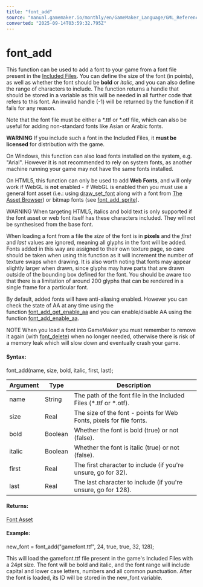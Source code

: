 ```yaml
---
title: "font_add"
source: "manual.gamemaker.io/monthly/en/GameMaker_Language/GML_Reference/Asset_Management/Fonts/font_add.htm"
converted: "2025-09-14T03:59:32.795Z"
---
```


# font\_add

This function can be used to add a font to your game from a font file present in the [Included Files](../../../../Settings/Included_Files.htm#h). You can define the size of the font (in points), as well as whether the font should be **bold** or _italic_, and you can also define the range of characters to include. The function returns a handle that should be stored in a variable as this will be needed in all further code that refers to this font. An invalid handle (-1) will be returned by the function if it fails for any reason.

Note that the font file must be either a \*.ttf or \*.otf file, which can also be useful for adding non-standard fonts like Asian or Arabic fonts.

**WARNING** If you include such a font in the Included Files, it **must be licensed** for distribution with the game.

On Windows, this function can also load fonts installed on the system, e.g. "Arial". However it is not recommended to rely on system fonts, as another machine running your game may not have the same fonts installed.

On HTML5, this function can only be used to add **Web Fonts**, and will only work if WebGL is **not** enabled - if WebGL is enabled then you must use a general font asset (i.e.: using [draw\_set\_font](../../Drawing/Text/draw_set_font.md) along with a font from [The Asset Browser](../../../../Introduction/The_Asset_Browser.md)) or bitmap fonts (see [font\_add\_sprite](font_add_sprite.md)).

WARNING When targeting HTML5, italics and bold text is only supported if the font asset or web font itself has these characters included. They will not be synthesised from the base font.

When loading a font from a file the _size_ of the font is in **pixels** and the _first_ and _last_ values are ignored, meaning all glyphs in the font will be added. Fonts added in this way are assigned to their own texture page, so care should be taken when using this function as it will increment the number of texture swaps when drawing. It is also worth noting that fonts may appear slightly larger when drawn, since glyphs may have parts that are drawn outside of the bounding box defined for the font. You should be aware too that there is a limitation of around 200 glyphs that can be rendered in a single frame for a particular font.

By default, added fonts will have anti-aliasing enabled. However you can check the state of AA at any time using the function [font\_add\_get\_enable\_aa](font_add_get_enable_aa.md) and you can enable/disable AA using the function [font\_add\_enable\_aa](../../../../../../../GameMaker_Language/GML_Reference/Asset_Management/Fonts/font_add_enable_aa.md).

NOTE When you load a font into GameMaker you must remember to remove it again (with [font\_delete](font_delete.md)) when no longer needed, otherwise there is risk of a memory leak which will slow down and eventually crash your game.

#### Syntax:

font\_add(name, size, bold, italic, first, last);

| Argument | Type | Description |
| --- | --- | --- |
| name | String | The path of the font file in the Included Files (*.ttf or *.otf). |
| size | Real | The size of the font - points for Web Fonts, pixels for file fonts. |
| bold | Boolean | Whether the font is bold (true) or not (false). |
| italic | Boolean | Whether the font is italic (true) or not (false). |
| first | Real | The first character to include (if you're unsure, go for 32). |
| last | Real | The last character to include (if you're unsure, go for 128). |

#### Returns:

[Font Asset](../../../../The_Asset_Editors/Fonts.md)

#### Example:

new\_font = font\_add("gamefont.ttf", 24, true, true, 32, 128);

This will load the gamefont.ttf file present in the game's Included Files with a 24pt size. The font will be bold and italic, and the font range will include capital and lower case letters, numbers and all common punctuation. After the font is loaded, its ID will be stored in the new\_font variable.